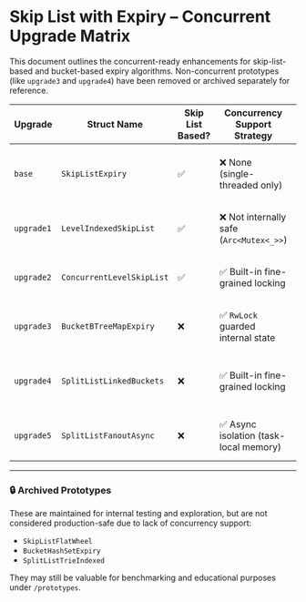 # Skip List with Expiry – **Concurrent Upgrade Matrix**

This document outlines the concurrent-ready enhancements for skip-list-based and bucket-based expiry algorithms. Non-concurrent prototypes (like `upgrade3` and `upgrade4`) have been removed or archived separately for reference.

| **Upgrade** | **Struct Name**             | **Skip List Based?** | **Concurrency Support Strategy**        | **Motivation for Enhancement**                          | **Notes**                                              |
|-------------|-----------------------------|-----------------------|-----------------------------------------|----------------------------------------------------------|--------------------------------------------------------|
| `base`      | `SkipListExpiry`            | ✅                    | ❌ None (single-threaded only)          | Core structure using skip list for expiring elements     | Retained as a baseline for benchmarking                |
| `upgrade1`  | `LevelIndexedSkipList`      | ✅                    | ❌ Not internally safe (`Arc<Mutex<_>>`) | Improve time precision via level-indexed bucketing       | Can be used concurrently via wrapper                   |
| `upgrade2`  | `ConcurrentLevelSkipList`   | ✅                    | ✅ Built-in fine-grained locking         | Make level-indexed skip list thread-safe                 | Uses `RwLock` per bucket                               |
| `upgrade3`  | `BucketBTreeMapExpiry`      | ❌                    | ✅ `RwLock` guarded internal state       | Track order of expiry with thread safety                 | Combines BTreeMap and HashMap with locking             |
| `upgrade4`  | `SplitListLinkedBuckets`    | ❌                    | ✅ Built-in fine-grained locking         | Explore sequential data layout for expiry                | Linked-bucket memory layout with expiry groups         |
| `upgrade5`  | `SplitListFanoutAsync`      | ❌                    | ✅ Async isolation (task-local memory)   | Maximize throughput via isolated fanout tasks            | Lock-free async model with fan-out workers             |

---

### 🔒 Archived Prototypes

These are maintained for internal testing and exploration, but are not considered production-safe due to lack of concurrency support:

- `SkipListFlatWheel`
- `BucketHashSetExpiry`
- `SplitListTrieIndexed`

They may still be valuable for benchmarking and educational purposes under `/prototypes`.
